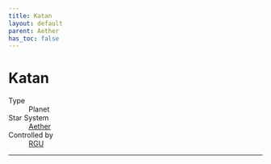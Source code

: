```yaml
---
title: Katan
layout: default
parent: Aether
has_toc: false
---
```


# Katan
<dl>
    <dt>Type</dt><dd>Planet</dd>
    <!-- <dt>Class</dt><dd>Habitable</dd> -->
    <dt>Star System</dt><dd><a href="../">Aether</a></dd>
    <dt>Controlled by</dt><dd><a href="../../../factions/rgu.html">RGU</a></dd>
    <!-- <dt>Population</dt><dd>///</dd> -->
</dl>

----
